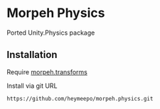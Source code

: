 # Morpeh Physics

Ported Unity.Physics package

## Installation

Require [morpeh.transforms](https://github.com/heymeepo/morpeh.transforms)

Install via git URL
```bash
https://github.com/heymeepo/morpeh.physics.git
```